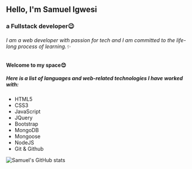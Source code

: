## Hello, I'm Samuel Igwesi
### a Fullstack developer:wink:

###### I am a web developer with passion for tech and I am committed to the life-long process of learning.:sparkles:

#### Welcome to my space:blush:
##### Here is a list of languages and web-related technologies I have worked with:
+ HTML5
+ CSS3
+ JavaScript
+ JQuery
+ Bootstrap
+ MongoDB
+ Mongoose
+ NodeJS
+ Git & Github

![Samuel's GitHub stats](https://github-readme-stats.vercel.app/api?username=SamuelIgwesi&show_icons=true&theme=radical)
